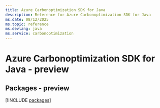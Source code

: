 ```yaml
---
title: Azure Carbonoptimization SDK for Java
description: Reference for Azure Carbonoptimization SDK for Java
ms.date: 08/12/2025
ms.topic: reference
ms.devlang: java
ms.service: carbonoptimization
---
```

# Azure Carbonoptimization SDK for Java - preview
## Packages - preview
[!INCLUDE [packages](carbonoptimization-index.md)]